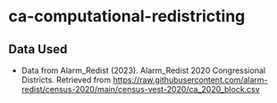 # ca-computational-redistricting

## Data Used
* Data from Alarm_Redist (2023). Alarm_Redist 2020 Congressional Districts.
Retrieved from https://raw.githubusercontent.com/alarm-redist/census-2020/main/census-vest-2020/ca_2020_block.csv
